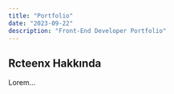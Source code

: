 ```yaml
---
title: "Portfolio"
date: "2023-09-22"
description: "Front-End Developer Portfolio"
---
```


## Rcteenx Hakkında

Lorem...
